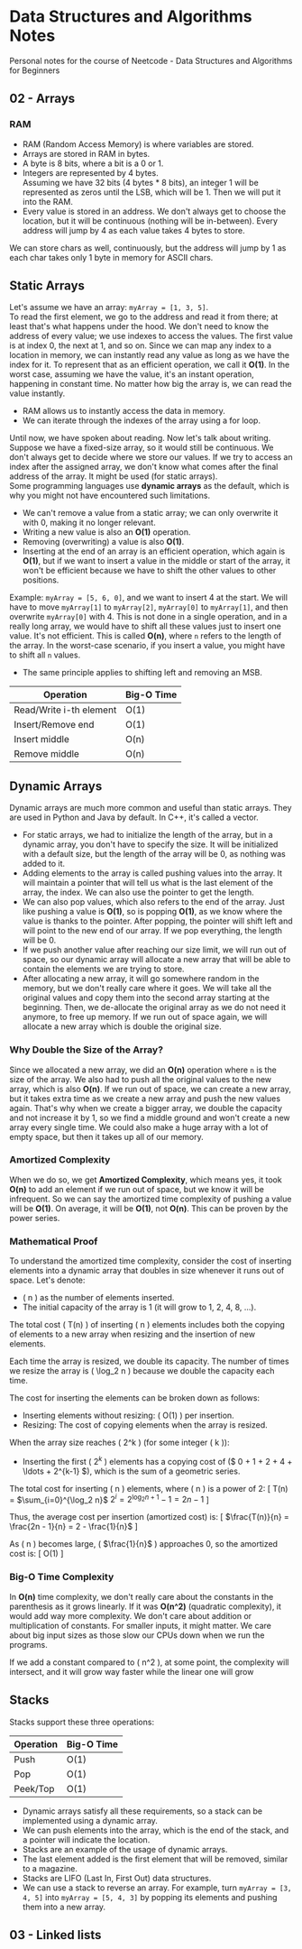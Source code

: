 # Data Structures and Algorithms Notes

Personal notes for the course of Neetcode - Data Structures and Algorithms for Beginners

## 02 - Arrays

### RAM

- RAM (Random Access Memory) is where variables are stored.
- Arrays are stored in RAM in bytes.
- A byte is 8 bits, where a bit is a 0 or 1.
- Integers are represented by 4 bytes.  
  Assuming we have 32 bits (4 bytes * 8 bits), an integer 1 will be represented as zeros until the LSB, which will be 1. Then we will put it into the RAM.
- Every value is stored in an address. We don't always get to choose the location, but it will be continuous (nothing will be in-between). Every address will jump by 4 as each value takes 4 bytes to store.

We can store chars as well, continuously, but the address will jump by 1 as each char takes only 1 byte in memory for ASCII chars.

## Static Arrays

Let's assume we have an array: `myArray = [1, 3, 5]`.  
To read the first element, we go to the address and read it from there; at least that's what happens under the hood. We don't need to know the address of every value; we use indexes to access the values. The first value is at index 0, the next at 1, and so on. Since we can map any index to a location in memory, we can instantly read any value as long as we have the index for it. To represent that as an efficient operation, we call it **O(1)**. In the worst case, assuming we have the value, it's an instant operation, happening in constant time. No matter how big the array is, we can read the value instantly.

- RAM allows us to instantly access the data in memory.  
- We can iterate through the indexes of the array using a for loop.

Until now, we have spoken about reading. Now let's talk about writing.  
Suppose we have a fixed-size array, so it would still be continuous. We don't always get to decide where we store our values. If we try to access an index after the assigned array, we don't know what comes after the final address of the array. It might be used (for static arrays).  
Some programming languages use **dynamic arrays** as the default, which is why you might not have encountered such limitations.  
- We can't remove a value from a static array; we can only overwrite it with 0, making it no longer relevant.
- Writing a new value is also an **O(1)** operation.  
- Removing (overwriting) a value is also **O(1)**.  
- Inserting at the end of an array is an efficient operation, which again is **O(1)**, but if we want to insert a value in the middle or start of the array, it won't be efficient because we have to shift the other values to other positions.

Example: `myArray = [5, 6, 0]`, and we want to insert 4 at the start. We will have to move `myArray[1]` to `myArray[2]`, `myArray[0]` to `myArray[1]`, and then overwrite `myArray[0]` with 4. This is not done in a single operation, and in a really long array, we would have to shift all these values just to insert one value. It's not efficient. This is called **O(n)**, where `n` refers to the length of the array. In the worst-case scenario, if you insert a value, you might have to shift all `n` values.

- The same principle applies to shifting left and removing an MSB.

| Operation         | Big-O Time |
|-------------------|------------|
| Read/Write i-th element | O(1)       |
| Insert/Remove end       | O(1)       |
| Insert middle           | O(n)       |
| Remove middle           | O(n)       |

## Dynamic Arrays

Dynamic arrays are much more common and useful than static arrays. They are used in Python and Java by default. In C++, it's called a vector.

- For static arrays, we had to initialize the length of the array, but in a dynamic array, you don't have to specify the size. It will be initialized with a default size, but the length of the array will be 0, as nothing was added to it.  
- Adding elements to the array is called pushing values into the array. It will maintain a pointer that will tell us what is the last element of the array, the index. We can also use the pointer to get the length. 
- We can also pop values, which also refers to the end of the array. Just like pushing a value is **O(1)**, so is popping **O(1)**, as we know where the value is thanks to the pointer. After popping, the pointer will shift left and will point to the new end of our array. If we pop everything, the length will be 0.  
- If we push another value after reaching our size limit, we will run out of space, so our dynamic array will allocate a new array that will be able to contain the elements we are trying to store.  
- After allocating a new array, it will go somewhere random in the memory, but we don't really care where it goes. We will take all the original values and copy them into the second array starting at the beginning. Then, we de-allocate the original array as we do not need it anymore, to free up memory. If we run out of space again, we will allocate a new array which is double the original size.  

### Why Double the Size of the Array?

Since we allocated a new array, we did an **O(n)** operation where `n` is the size of the array. We also had to push all the original values to the new array, which is also **O(n)**. If we run out of space, we can create a new array, but it takes extra time as we create a new array and push the new values again. That's why when we create a bigger array, we double the capacity and not increase it by 1, so we find a middle ground and won't create a new array every single time. We could also make a huge array with a lot of empty space, but then it takes up all of our memory.  

### Amortized Complexity

When we do so, we get **Amortized Complexity**, which means yes, it took **O(n)** to add an element if we run out of space, but we know it will be infrequent. So we can say the amortized time complexity of pushing a value will be **O(1)**. On average, it will be **O(1)**, not **O(n)**. This can be proven by the power series.

### Mathematical Proof

To understand the amortized time complexity, consider the cost of inserting elements into a dynamic array that doubles in size whenever it runs out of space. Let's denote:

- \( n \) as the number of elements inserted.
- The initial capacity of the array is 1 (it will grow to 1, 2, 4, 8, ...).

The total cost \( T(n) \) of inserting \( n \) elements includes both the copying of elements to a new array when resizing and the insertion of new elements. 

Each time the array is resized, we double its capacity. The number of times we resize the array is \( \log_2 n \) because we double the capacity each time.

The cost for inserting the elements can be broken down as follows:
- Inserting elements without resizing: \( O(1) \) per insertion.
- Resizing: The cost of copying elements when the array is resized.

When the array size reaches \( 2^k \) (for some integer \( k \)):

- Inserting the first \( $2^k$ \) elements has a copying cost of \($ 0 + 1 + 2 + 4 + \ldots + 2^{k-1} $\), which is the sum of a geometric series.

The total cost for inserting \( n \) elements, where \( n \) is a power of 2:
\[ T(n) = $\sum_{i=0}^{\log_2 n}$ $2^i = 2^{\log_2 n + 1} - 1 = 2n - 1$ \]

Thus, the average cost per insertion (amortized cost) is:
\[ $\frac{T(n)}{n} = \frac{2n - 1}{n} = 2 - \frac{1}{n}$ \]

As \( n \) becomes large, \( $\frac{1}{n}$ \) approaches 0, so the amortized cost is:
\[ O(1) \]



### Big-O Time Complexity

In **O(n)** time complexity, we don't really care about the constants in the parenthesis as it grows linearly. If it was **O(n^2)** (quadratic complexity), it would add way more complexity. We don't care about addition or multiplication of constants. For smaller inputs, it might matter. We care about big input sizes as those slow our CPUs down when we run the programs.  

If we add a constant compared to \( n^2 \), at some point, the complexity will intersect, and it will grow way faster while the linear one will grow

## Stacks

Stacks support these three operations:

| Operation  | Big-O Time |
|------------|------------|
| Push       | O(1)       |
| Pop        | O(1)       |
| Peek/Top   | O(1)       |

- Dynamic arrays satisfy all these requirements, so a stack can be implemented using a dynamic array.
- We can push elements into the array, which is the end of the stack, and a pointer will indicate the location.
- Stacks are an example of the usage of dynamic arrays.
- The last element added is the first element that will be removed, similar to a magazine.
- Stacks are LIFO (Last In, First Out) data structures.
- We can use a stack to reverse an array. For example, turn `myArray = [3, 4, 5]` into `myArray = [5, 4, 3]` by popping its elements and pushing them into a new array.

## 03 - Linked lists
